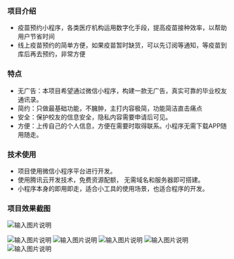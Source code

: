 
### 项目介绍

- 疫苗预约小程序，各类医疗机构运用数字化手段，提高疫苗接种效率，以帮助用户节省时间
- 线上疫苗预约的简单方便，如果疫苗暂时缺货，可以先订阅等通知，等疫苗到库后再去预约，非常方便



### 特点

- 无广告：本项目希望通过微信小程序，构建一款无广告，真实可靠的毕业校友通讯录。
- 简约：只做最基础功能，不臃肿，主打内容极简，功能简洁直击痛点
- 安全：保护校友的信息安全，隐私内容需要申请后可见。
- 方便：上传自己的个人信息，方便在需要时取得联系。小程序无需下载APP随用随走。


### 技术使用

- 项目使用微信小程序平台进行开发。
- 使用腾讯云开发技术，免费资源配额， 无需域名和服务器即可搭建。
- 小程序本身的即用即走，适合小工具的使用场景，也适合程序的开发。

### 项目效果截图

  ![输入图片说明](2905486f4718ab8dfd8af4e923a3121.png)

![输入图片说明](51f4cfdad659cb7895b51c5cfce98f9.png)
![输入图片说明](3bfe7d501d6ccfafa456607c4d05c67.png)
![输入图片说明](0317f30cfbaad0ae2d8299a68fd87ef.png)
![输入图片说明](3dada00d4eb2a678eef63fd784028c4.png)
![输入图片说明](8949fa71464c15b3957948fe5ccacc4.png)